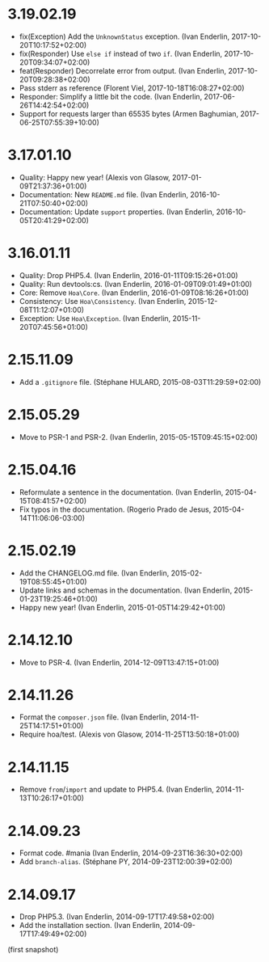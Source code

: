 # 3.19.02.19

  * fix(Exception) Add the `UnknownStatus` exception. (Ivan Enderlin, 2017-10-20T10:17:52+02:00)
  * fix(Responder) Use `else if` instead of two `if`. (Ivan Enderlin, 2017-10-20T09:34:07+02:00)
  * feat(Responder) Decorrelate error from output. (Ivan Enderlin, 2017-10-20T09:28:38+02:00)
  * Pass stderr as reference (Florent Viel, 2017-10-18T16:08:27+02:00)
  * Responder: Simplify a little bit the code. (Ivan Enderlin, 2017-06-26T14:42:54+02:00)
  * Support for requests larger than 65535 bytes (Armen Baghumian, 2017-06-25T07:55:39+10:00)

# 3.17.01.10

  * Quality: Happy new year! (Alexis von Glasow, 2017-01-09T21:37:36+01:00)
  * Documentation: New `README.md` file. (Ivan Enderlin, 2016-10-21T07:50:40+02:00)
  * Documentation: Update `support` properties. (Ivan Enderlin, 2016-10-05T20:41:29+02:00)

# 3.16.01.11

  * Quality: Drop PHP5.4. (Ivan Enderlin, 2016-01-11T09:15:26+01:00)
  * Quality: Run devtools:cs. (Ivan Enderlin, 2016-01-09T09:01:49+01:00)
  * Core: Remove `Hoa\Core`. (Ivan Enderlin, 2016-01-09T08:16:26+01:00)
  * Consistency: Use `Hoa\Consistency`. (Ivan Enderlin, 2015-12-08T11:12:07+01:00)
  * Exception: Use `Hoa\Exception`. (Ivan Enderlin, 2015-11-20T07:45:56+01:00)

# 2.15.11.09

  * Add a `.gitignore` file. (Stéphane HULARD, 2015-08-03T11:29:59+02:00)

# 2.15.05.29

  * Move to PSR-1 and PSR-2. (Ivan Enderlin, 2015-05-15T09:45:15+02:00)

# 2.15.04.16

  * Reformulate a sentence in the documentation. (Ivan Enderlin, 2015-04-15T08:41:57+02:00)
  * Fix typos in the documentation. (Rogerio Prado de Jesus, 2015-04-14T11:06:06-03:00)

# 2.15.02.19

  * Add the CHANGELOG.md file. (Ivan Enderlin, 2015-02-19T08:55:45+01:00)
  * Update links and schemas in the documentation. (Ivan Enderlin, 2015-01-23T19:25:46+01:00)
  * Happy new year! (Ivan Enderlin, 2015-01-05T14:29:42+01:00)

# 2.14.12.10

  * Move to PSR-4. (Ivan Enderlin, 2014-12-09T13:47:15+01:00)

# 2.14.11.26

  * Format the `composer.json` file. (Ivan Enderlin, 2014-11-25T14:17:51+01:00)
  * Require hoa/test. (Alexis von Glasow, 2014-11-25T13:50:18+01:00)

# 2.14.11.15

  * Remove `from`/`import` and update to PHP5.4. (Ivan Enderlin, 2014-11-13T10:26:17+01:00)

# 2.14.09.23

  * Format code. #mania (Ivan Enderlin, 2014-09-23T16:36:30+02:00)
  * Add `branch-alias`. (Stéphane PY, 2014-09-23T12:00:39+02:00)

# 2.14.09.17

  * Drop PHP5.3. (Ivan Enderlin, 2014-09-17T17:49:58+02:00)
  * Add the installation section. (Ivan Enderlin, 2014-09-17T17:49:49+02:00)

(first snapshot)
